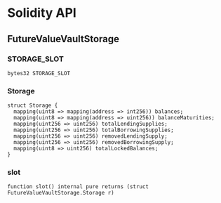 # Solidity API

## FutureValueVaultStorage

### STORAGE_SLOT

```solidity
bytes32 STORAGE_SLOT
```

### Storage

```solidity
struct Storage {
  mapping(uint8 => mapping(address => int256)) balances;
  mapping(uint8 => mapping(address => uint256)) balanceMaturities;
  mapping(uint256 => uint256) totalLendingSupplies;
  mapping(uint256 => uint256) totalBorrowingSupplies;
  mapping(uint256 => uint256) removedLendingSupply;
  mapping(uint256 => uint256) removedBorrowingSupply;
  mapping(uint8 => uint256) totalLockedBalances;
}
```

### slot

```solidity
function slot() internal pure returns (struct FutureValueVaultStorage.Storage r)
```

